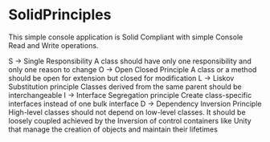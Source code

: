 # SolidPrinciples

This simple console application is Solid Compliant with simple Console Read and Write operations.

﻿S -> Single Responsibility
	A class should have only one responsibility and only one reason to change
O -> Open Closed Principle
	A class or a method should be open for extension but closed for modification
L -> Liskov Substitution principle
	Classes derived from the same parent should be interchangeable
I -> Interface Segregation principle
	Create class-specific interfaces instead of one bulk interface
D -> Dependency Inversion Principle
	High-level classes should not depend on low-level classes. It should be loosely coupled
	achieved by the Inversion of control containers like Unity that manage the creation of objects and maintain their lifetimes
